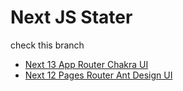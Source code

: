 # Next JS Stater

check this branch
- [Next 13 App Router Chakra UI](https://github.com/TaufikAkbar7/boilerplate-next-stater/tree/next-chackra-ts)
- [Next 12 Pages Router Ant Design UI](https://github.com/TaufikAkbar7/boilerplate-next-stater/tree/next-antd-ts)
